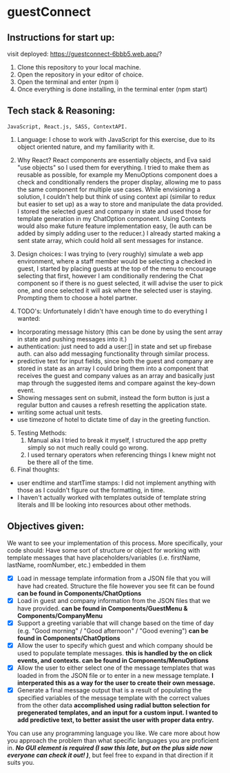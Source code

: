 # guestConnect

## Instructions for start up:

visit deployed: https://guestconnect-6bbb5.web.app/?

1. Clone this repository to your local machine.
2. Open the repository in your editor of choice.
3. Open the terminal and enter (npm i)
4. Once everything is done installing, in the terminal enter (npm start)

## Tech stack & Reasoning:

    JavaScript, React.js, SASS, ContextAPI.

1.  Language:
    I chose to work with JavaScript for this exercise, due to its object oriented nature, and my familiarity with it.

2.  Why React?
    React components are essentially objects, and Eva said "use objects" so I used them for everything. I tried to make them as reusable as possible, for example my MenuOptions component does a check and conditionally renders the proper display, allowing me to pass the same component for multiple use cases. While envisioning a solution, I couldn't help but think of using context api (similar to redux but easier to set up) as a way to store and manipulate the data provided. I stored the selected guest and company in state and used those for template generation in my ChatOption component. Using Contexts would also make future feature implementation easy, (Ie auth can be added by simply adding user to the reducer.) I already started making a sent state array, which could hold all sent messages for instance.

3.  Design choices:
    I was trying to (very roughly) simulate a web app environment, where a staff member would be selecting a checked in guest, I started by placing guests at the top of the menu to encourage selecting that first, however I am conditionally rendering the Chat component so if there is no guest selected, it will advise the user to pick one, and once selected it will ask where the selected user is staying. Prompting them to choose a hotel partner.

4.  TODO's: Unfortunately I didn't have enough time to do everything I wanted:

- Incorporating message history (this can be done by using the sent array in state and pushing messages into it.)
- authentication: just need to add a user:[] in state and set up firebase auth. can also add messaging functionality through similar process.
- predictive text for input fields, since both the guest and company are stored in state as an array I could bring them into a component that receives the guest and company values as an array and basically just map through the suggested items and compare against the key-down event.
- Showing messages sent on submit, instead the form button is just a regular button and causes a refresh resetting the application state.
- writing some actual unit tests.
- use timezone of hotel to dictate time of day in the greeting function.

5. Testing Methods:
   1. Manual aka I tried to break it myself, I structured the app pretty simply so not much really could go wrong.
   2. I used ternary operators when referencing things I knew might not be there all of the time.
6. Final thoughts:

- user endtime and startTime stamps: I did not implement anything with those as I couldn't figure out the formatting, in time.
- I haven't actually worked with templates outside of template string literals and Ill be looking into resources about other methods.

## Objectives given:

We want to see your implementation of this process. More specifically, your code should:
Have some sort of structure or object for working with template messages that have placeholders/variables (i.e. firstName, lastName,
roomNumber, etc.) embedded in them

- [x] Load in message template information from a JSON file that you will have had created. Structure the file however you see fit can be found
        **can be found in  Components/ChatOptions**
- [x] Load in guest and company information from the JSON files that we have provided.
        **can be found in Components/GuestMenu & Components/CompanyMenu**
- [x] Support a greeting variable that will change based on the time of day (e.g. "Good morning" / "Good afternoon" / "Good evening")
        **can be found in  Components/ChatOptions**
- [x] Allow the user to specify which guest and which company should be used to populate template messages.
         **this is handled by the on click events, and contexts. can be found in Components/MenuOptions**
- [x] Allow the user to either select one of the message templates that was loaded in from the JSON file or to enter in a new message template.
         **I interperated this as a way for the user to create their own message.**
- [x] Generate a final message output that is a result of populating the specified variables of the message template with the correct values from the other data
         **accomplished using radial button selection for pregenerated templates, and an input for a custom input. I wanted to add predictive text, to better assist the user       with proper data entry.** 

You can use any programming language you like. We care more about how you approach the problem than what specific languages you are
proficient in. ***No GUI element is required (I saw this late, but on the plus side now everyone can check it out! )***, but feel free to expand in that direction if it suits you.

